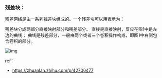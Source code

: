 ### 残差块：

残差网络是由一系列残差块组成的。一个残差块可以用表示为：

残差块分成两部分直接映射部分和残差部分。 直线是直接映射，反应在图1中是左边的曲线； 曲线是残差部分，一般由两个或者三个卷积操作构成，即图1中右侧包含卷积的部分。

![img](https://cdn.jsdelivr.net/gh/dlagez/img@master/v2-bd76d0f10f84d74f90505eababd3d4a1_1440w.jpg)



ref：

- https://zhuanlan.zhihu.com/p/42706477